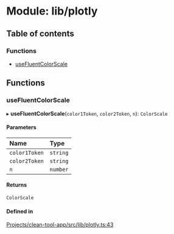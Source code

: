 # Module: lib/plotly

## Table of contents

### Functions

- [useFluentColorScale](../wiki/lib.plotly#usefluentcolorscale)

## Functions

### useFluentColorScale

▸ **useFluentColorScale**(`color1Token`, `color2Token`, `n`): `ColorScale`

#### Parameters

| Name | Type |
| :------ | :------ |
| `color1Token` | `string` |
| `color2Token` | `string` |
| `n` | `number` |

#### Returns

`ColorScale`

#### Defined in

[Projects/clean-tool-app/src/lib/plotly.ts:43](https://github.com/yuckyh/clean-tool-app/blob/e8c585b/src/lib/plotly.ts#L43)
